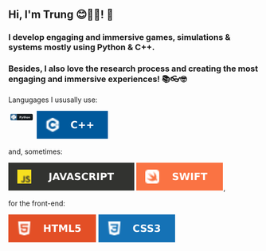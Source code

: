 ## Hi, I'm Trung 😊🔭🌱! 👋

<!--
**xuantrungtrinh/xuantrungtrinh** is a ✨ _special_ ✨ repository because its `README.md` (this file) appears on your GitHub profile.

Here are some ideas to get you started:
- 🔭 I’m currently working on ...
- 🌱 I’m currently learning ...
- 👯 I’m looking to collaborate on ...
- 🤔 I’m looking for help with ...
- 💬 Ask me about ...
- 📫 How to reach me: ...
- 😄 Pronouns: ...
- ⚡ Fun fact: ...
-->
<!-- <h1></h1> -->

### I develop engaging and immersive games, simulations & systems mostly using Python & C++. 
### Besides, I also love the research process and creating the most engaging and immersive experiences! 📚👓🤓

Langugages I ususally use:

<img src="img/python.svg" alt="python" style="vertical-align:top; margin:6px 4px; width:9%;"> <img src="img/C++.svg" alt="C++" style="vertical-align:top margin:6px 4px">

and, sometimes:

<img src="img/JavaScript.svg" alt="JavaScript.svg" style="vertical-align:top margin:6px 4px"> <img src="img/Swift.svg" alt="Swift" style="vertical-align:top margin:6px 4px">,

for the front-end:

<img src="img/HTML5.svg" alt="HTML5" style="vertical-align:top margin:6px 4px"> <img src="img/CSS3-1572B6.svg" alt="CSS" style="vertical-align:top margin:6px 4px"> 

<!--
<img src="https://raw.githubusercontent.com/MikeCodesDotNET/ColoredBadges/master/svg/dev/languages/python.svg" alt="python" style="vertical-align:top; margin:6px 4px">  https://img.shields.io/badge/C%2B%2B-00599C?style=for-the-badge&logo=c%2B%2B&logoColor=white

[![Jupyter Notebook](https://img.shields.io/badge/Jupyter-Notebook-orange?style=for-the-badge&logo=Jupyter)](https://jupyter.org/try) 
-->
